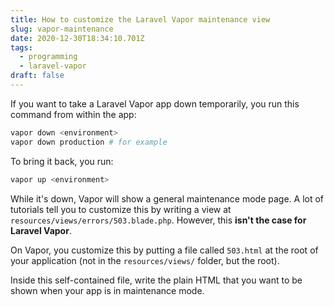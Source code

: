 ```yaml
---
title: How to customize the Laravel Vapor maintenance view
slug: vapor-maintenance
date: 2020-12-30T18:34:10.701Z
tags:
  - programming
  - laravel-vapor
draft: false
---
```

If you want to take a Laravel Vapor app down temporarily, you run this command from within the app: 

```bash
vapor down <environment>
vapor down production # for example
```

To bring it back, you run: 

```bash
vapor up <environment>
```

While it's down, Vapor will show a general maintenance mode page. A lot of tutorials tell you to customize this by writing a view at `resources/views/errors/503.blade.php`. However, this **isn't the case for Laravel Vapor**. 

On Vapor, you customize this by putting a file called `503.html` at the root of your application (not in the `resources/views/` folder, but the root). 

Inside this self-contained file, write the plain HTML that you want to be shown when your app is in maintenance mode. 